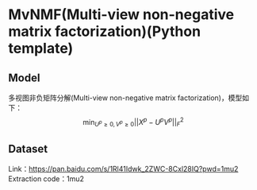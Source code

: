 # MvNMF(Multi-view non-negative matrix factorization)(Python template)
## Model
多视图非负矩阵分解(Multi-view non-negative matrix factorization)，模型如下：
$$\min_{U^{p} \geq 0, V^{p} \geq 0}||X^{p}-U^{p}V^{p}||_{F}^{2}$$
## Dataset
Link：https://pan.baidu.com/s/1Rl41Idwk_2ZWC-8Cxl28IQ?pwd=1mu2 
Extraction code：1mu2
